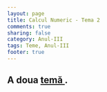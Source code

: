 ```yaml
---
layout: page
title: Calcul Numeric - Tema 2 
comments: true
sharing: false
category: Anul-III
tags: Teme, Anul-III
footer: true
---
```


A doua [ temă ]({filename}/pdf/Tema2.pdf) .
-------------------------------------------------------------------
